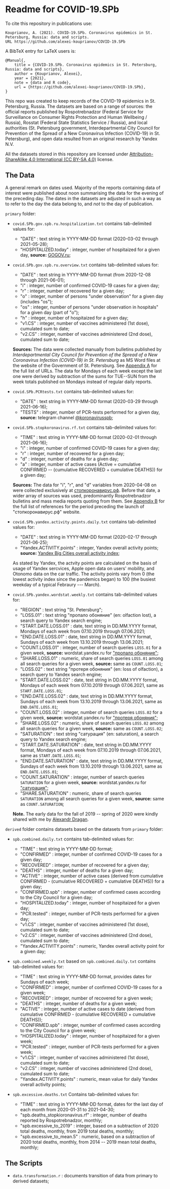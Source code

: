 # Readme for COVID-19.SPb

To cite this repository in publications use:

    Kouprianov, A. (2021). COVID-19.SPb. Coronavirus epidemics in St. Petersburg, Russia: data and scripts.
    URL https://github.com/alexei-kouprianov/COVID-19.SPb

A BibTeX entry for LaTeX users is:

    @Manual{,
        title = {COVID-19.SPb. Coronavirus epidemics in St. Petersburg, Russia: data and scripts},
        author = {Kouprianov, Alexei},
        year = {2021},
        note = {data and R code},
        url = {https://github.com/alexei-kouprianov/COVID-19.SPb},
    }


This repo was created to keep records of the COVID-19 epidemics in St. Petersburg, Russia. The datasets are based on a range of sources: the official reports published by Rospotrebnadzor (Federal Service for Surveillance on Consumer Rights Protection and Human Wellbeing / Russia), Rosstat (Federal State Statistics Service / Russia), and local authorities (St. Petersburg government, Interdepartmental City Council for Prevention of the Spread of a New Coronavirus Infection (COVID-19) in St. Petersburg), and open data resulted from an original research by Yandex N.V.

All the datasets stored in this repository are licensed under [Attribution-ShareAlike 4.0 International (CC BY-SA 4.0)](https://creativecommons.org/licenses/by-sa/4.0/) license.

## The Data

A general remark on dates used. Majority of the reports containing data of interest were published about noon summarising the data for the evening of the preceding day. The dates in the datasets are adjusted in such a way as to refer to the day the data belong to, and *not* to the day of publication.

`primary` folder:

* `covid.SPb.gov.spb.ru.hospitalization.txt` contains tab-delimited values for:

  * "DATE" : text string in YYYY-MM-DD format (2020-03-02 through 2021-05-28);
  * "HOSPITALIZED.today" : integer, number of hospitaized for a given day, **source:** [GOGOV.ru](https://gogov.ru/articles/covid-hosp-stats);

* `covid.SPb.gov.spb.ru.overview.txt` contains tab-delimited values for:

  * "DATE" : text string in YYYY-MM-DD format (from 2020-12-08 through 2021-06-01);
  * "i" : integer, number of confirmed COVID-19 cases for a given day;
  * "r" : integer, number of recovered for a given day;
  * "o" : integer, number of persons "under observation" for a given day (includes "os");
  * "os" : integer, number of persons "under observation in hospitals" for a given day (part of "o");
  * "h" : integer, number of hospitaized for a given day;
  * "v1.CS" : integer, number of vaccines administered (1st dose), cumulated sum to date;
  * "v2.CS" : integer, number of vaccines administered (2nd dose), cumulated sum to date;

  **Sources:** The data were collected manually from bulletins published by *Interdepartmental City Council for Prevention of the Spread of a New Coronavirus Infection (COVID-19) in St. Petersburg* as MS Word files at the website of the Government of St. Petersburg. See [Appendix A](texts/Appendix.A.txt) for the full list of URLs. The data for Mondays of each week except the last one were derived by subtraction of the sums for TUE--SUN from the week totals published on Mondays instead of regular daily reports.

* `covid.SPb.PCRtests.txt` contains tab-delimited values for:

  * "DATE" : text string in YYYY-MM-DD format (2020-03-29 through 2021-06-16);
  * "TESTS" : integer, number of PCR-tests performed for a given day, **source:** telegram channel [@koronavirusspb](https://t.me/koronavirusspb);

* `covid.SPb.stopkoronavirus.rf.txt` contains tab-delimited values for:

  * "TIME" : text string in YYYY-MM-DD format (2020-02-01 through 2021-06-16);
  * "i" : integer, number of confirmed COVID-19 cases for a given day;
  * "r" : integer, number of recovered for a given day;
  * "d" : integer, number of deaths for a given day;
  * "a" : integer, number of active cases (Active = cumulative CONFIRMED -- (cumulative RECOVERED + cumulative DEATHS)) for a given day;

  **Sources:** The data for "i", "r", and "d" variables from 2020-04-08 on were collected exclusively at [стопкоронавирус.рф](https://стопкоронавирус.рф/information/). Before that date, a wider array of sources was used, predominantly Rospotrebnadzor bulletins and mass media reports quoting from them. See [Appendix B](texts/Appendix.B.txt) for the full list of references for the period preceding the launch of "стопкоронавирус.рф" website.

* `covid.SPb.yandex.activity.points.daily.txt` contains tab-delimited values for:

  * "DATE" : text string in YYYY-MM-DD format (2020-02-17 through 2021-06-25);
  * "Yandex.ACTIVITY.points" : integer, Yandex overall activity points; **source:** [Yandex Big Cities overall activity index](https://yandex.ru/company/researches/2020/cities-activity);
  
  As stated by Yandex, the actvity points are calculated on the basis of usage of Yandex sercvices, Apple open data on users' mobility, and Otonomo data on the car traffic. The activity points vary from 0 (the lowest activity index since the pandemics began) to 100 (the busiest weekday of a typical Febraury --- March).

* `covid.SPb.yandex.wordstat.weekly.txt` contains tab-delimited values for:

  * "REGION" : text string "St. Petersburg";
  * "LOSS.01" : text string "пропало обоняние" (en: olfaction lost), a search query to Yandex search engine;
  * "START.DATE.LOSS.01" : date, text string in DD.MM.YYYY format, Mondays of each week from 07.10.2019 through 07.06.2021;
  * "END.DATE.LOSS.01" : date, text string in DD.MM.YYYY format, Sundays of each week from 13.10.2019 through 13.06.2021;
  * "COUNT.LOSS.01" : integer, number of search queries `LOSS.01` for a given week, **source:** wordstat.yandex.ru for ["пропало обоняние"](https://wordstat.yandex.ru/#!/history?period=weekly&regions=2&words=%D0%BF%D1%80%D0%BE%D0%BF%D0%B0%D0%BB%D0%BE%20%D0%BE%D0%B1%D0%BE%D0%BD%D1%8F%D0%BD%D0%B8%D0%B5);
  * "SHARE.LOSS.01" : numeric, share of search queries `LOSS.01` among all search queries for a given week, **source:** same as `COUNT.LOSS.01`;
  * "LOSS.02" : text string "протеря обоняния" (en: loss of olfaction), a search query to Yandex search engine;
  * "START.DATE.LOSS.02" : date, text string in DD.MM.YYYY format, Mondays of each week from 07.10.2019 through 07.06.2021, same as `START.DATE.LOSS.01`;
  * "END.DATE.LOSS.02" : date, text string in DD.MM.YYYY format, Sundays of each week from 13.10.2019 through 13.06.2021, same as `END.DATE.LOSS.01`;
  * "COUNT.LOSS.02" : integer, number of search queries `LOSS.02` for a given week, **source:** wordstat.yandex.ru for ["протеря обоняния"](https://wordstat.yandex.ru/#!/history?period=weekly&regions=2&words=%D0%BF%D0%BE%D1%82%D0%B5%D1%80%D1%8F%20%D0%BE%D0%B1%D0%BE%D0%BD%D1%8F%D0%BD%D0%B8%D1%8F);
  * "SHARE.LOSS.02" : numeric, share of search queries `LOSS.02` among all search queries for a given week, **source:** same as `COUNT.LOSS.02`;
  * "SATURATION" : text string "сатурация" (en: saturation), a search query to Yandex search engine;
  * "START.DATE.SATURATION" : date, text string in DD.MM.YYYY format, Mondays of each week from 07.10.2019 through 07.06.2021, same as `START.DATE.LOSS.01`;
  * "END.DATE.SATURATION" : date, text string in DD.MM.YYYY format, Sundays of each week from 13.10.2019 through 13.06.2021, same as `END.DATE.LOSS.01`;
  * "COUNT.SATURATION" : integer, number of search queries `SATURATION` for a given week, **source:** wordstat.yandex.ru for ["сатурация"](https://wordstat.yandex.ru/#!/history?period=weekly&regions=2&words=%D1%81%D0%B0%D1%82%D1%83%D1%80%D0%B0%D1%86%D0%B8%D1%8F);
  * "SHARE.SATURATION" : numeric, share of search queries `SATURATION` among all search queries for a given week, **source:** same as `COUNT.SATURATION`;

  **Note.** The early data for the fall of 2019 -- spring of 2020 were kindly shared with me by [Alexandr Dragan](https://www.facebook.com/alexx.dragan).

`derived` folder contains datasets based on the datasets from `primary` folder:

* `spb.combined.daily.txt` contains tab-delimited values for:

  * "TIME" : text string in YYYY-MM-DD format;
  * "CONFIRMED" : integer, number of confirmed COVID-19 cases for a given day;
  * "RECOVERED" : integer, number of recovered for a given day;
  * "DEATHS" : integer, number of deaths for a given day;
  * "ACTIVE" : integer, number of active cases (derived from cumulative CONFIRMED - (cumulative RECOVERED + cumulative DEATHS)) for a given day;
  * "CONFIRMED.spb" : integer, number of confirmed cases according to the City Council for a given day;
  * "HOSPITALIZED.today" : integer, number of hospitaized for a given day;
  * "PCR.tested" : integer, number of PCR-tests performed for a given day;
  * "v1.CS" : integer, number of vaccines administered (1st dose), cumulated sum to date;
  * "v2.CS" : integer, number of vaccines administered (2nd dose), cumulated sum to date;
  * "Yandex.ACTIVITY.points" : numeric, Yandex overall activity point for a given day;

* `spb.combined.weekly.txt` based on `spb.combined.daily.txt` contains tab-delimited values for:

  * "TIME" : text string in YYYY-MM-DD format, provides dates for Sundays of each week;
  * "CONFIRMED" : integer, number of confirmed COVID-19 cases for a given week;
  * "RECOVERED" : integer, number of recovered for a given week;
  * "DEATHS" : integer, number of deaths for a given week;
  * "ACTIVE" : integer, number of active cases to date (derived from cumulative CONFIRMED - (cumulative RECOVERED + cumulative DEATHS));
  * "CONFIRMED.spb" : integer, number of confirmed cases according to the City Council for a given week;
  * "HOSPITALIZED.today" : integer, number of hospitaized for a given week;
  * "PCR.tested" : integer, number of PCR-tests performed for a given week;
  * "v1.CS" : integer, number of vaccines administered (1st dose), cumulated sum to date;
  * "v2.CS" : integer, number of vaccines administered (2nd dose), cumulated sum to date;
  * "Yandex.ACTIVITY.points" : numeric, mean value for daily Yandex overall activity points;

* `spb.excessive.deaths.txt` Contains tab-delimited values for:

  * "TIME" : text string in YYYY-MM-DD format, dates for the last day of each month from 2020-01-31 to 2021-04-30;
  * "spb.deaths_stopkioronavirus.rf" : integer, number of deaths reported by Rospotrebnadzor, monthly;
  * "spb.excessive_to_2019" : integer, based on a subtraction of 2020 total deaths, monthly, from 2019 total deaths, monthly;
  * "spb.excessive_to_mean.5" : numeric, based on a subtraction of 2020 total deaths, monthly, from 2014 -- 2019 mean total deaths, monthly;

## The Scripts

* `data.transformation.r` : documents transition of data from primary to derived datasets;
